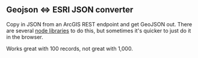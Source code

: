## Geojson <=> ESRI JSON converter

Copy in JSON from an ArcGIS REST endpoint and get GeoJSON out. There are several
[node libraries](https://github.com/Esri/arcgis-to-geojson-utils) to do this,
but sometimes it's quicker to just do it in the browser.

Works great with 100 records, not great with 1,000.
